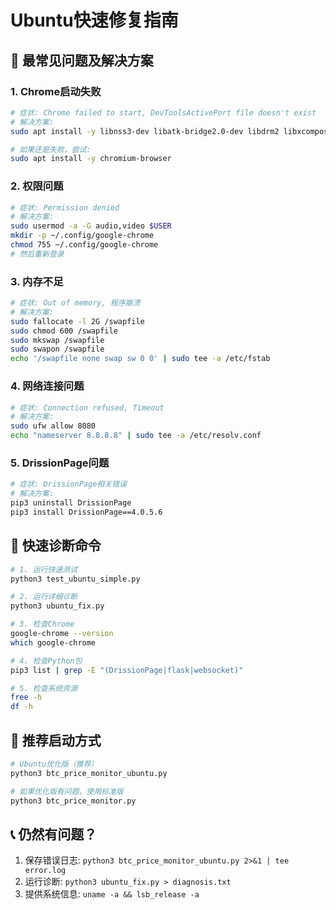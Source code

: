 # Ubuntu快速修复指南

## 🚨 最常见问题及解决方案

### 1. Chrome启动失败
```bash
# 症状: Chrome failed to start, DevToolsActivePort file doesn't exist
# 解决方案:
sudo apt install -y libnss3-dev libatk-bridge2.0-dev libdrm2 libxcomposite1 libxdamage1 libxrandr2 libgbm1 libxss1 libasound2

# 如果还是失败，尝试:
sudo apt install -y chromium-browser
```

### 2. 权限问题
```bash
# 症状: Permission denied
# 解决方案:
sudo usermod -a -G audio,video $USER
mkdir -p ~/.config/google-chrome
chmod 755 ~/.config/google-chrome
# 然后重新登录
```

### 3. 内存不足
```bash
# 症状: Out of memory, 程序崩溃
# 解决方案:
sudo fallocate -l 2G /swapfile
sudo chmod 600 /swapfile
sudo mkswap /swapfile
sudo swapon /swapfile
echo '/swapfile none swap sw 0 0' | sudo tee -a /etc/fstab
```

### 4. 网络连接问题
```bash
# 症状: Connection refused, Timeout
# 解决方案:
sudo ufw allow 8080
echo "nameserver 8.8.8.8" | sudo tee -a /etc/resolv.conf
```

### 5. DrissionPage问题
```bash
# 症状: DrissionPage相关错误
# 解决方案:
pip3 uninstall DrissionPage
pip3 install DrissionPage==4.0.5.6
```

## 🔧 快速诊断命令

```bash
# 1. 运行快速测试
python3 test_ubuntu_simple.py

# 2. 运行详细诊断
python3 ubuntu_fix.py

# 3. 检查Chrome
google-chrome --version
which google-chrome

# 4. 检查Python包
pip3 list | grep -E "(DrissionPage|flask|websocket)"

# 5. 检查系统资源
free -h
df -h
```

## 🚀 推荐启动方式

```bash
# Ubuntu优化版（推荐）
python3 btc_price_monitor_ubuntu.py

# 如果优化版有问题，使用标准版
python3 btc_price_monitor.py
```

## 📞 仍然有问题？

1. 保存错误日志: `python3 btc_price_monitor_ubuntu.py 2>&1 | tee error.log`
2. 运行诊断: `python3 ubuntu_fix.py > diagnosis.txt`
3. 提供系统信息: `uname -a && lsb_release -a`
